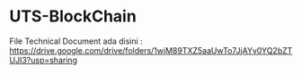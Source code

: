 # UTS-BlockChain
File Technical Document ada disini :
https://drive.google.com/drive/folders/1wjM89TXZ5aaUwTo7JjAYv0YQ2bZTUJI3?usp=sharing
